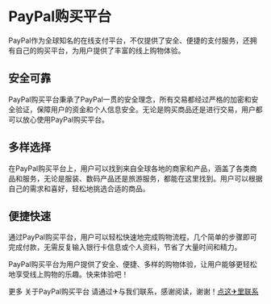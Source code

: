 # PayPal购买平台

PayPal作为全球知名的在线支付平台，不仅提供了安全、便捷的支付服务，还拥有自己的购买平台，为用户提供了丰富的线上购物体验。

## 安全可靠

PayPal购买平台秉承了PayPal一贯的安全理念，所有交易都经过严格的加密和安全验证，保障用户的资金和个人信息安全。无论是购买商品还是进行交易，用户都可以放心使用PayPal购买平台。

## 多样选择

在PayPal购买平台上，用户可以找到来自全球各地的商家和产品，涵盖了各类商品和服务，无论是服装、数码产品还是旅游服务，都能在这里找到。用户可以根据自己的需求和喜好，轻松地挑选合适的商品。

## 便捷快速

通过PayPal购买平台，用户可以轻松快速地完成购物流程，几个简单的步骤即可完成付款，无需反复输入银行卡信息或个人资料，节省了大量时间和精力。

PayPal购买平台为用户提供了安全、便捷、多样的购物体验，让用户能够更轻松地享受线上购物的乐趣。快来体验吧！

更多 关于PayPal购买平台 请通过✈与我们联系，感谢阅读，谢谢！[点这✈里联系](https://ww.k02.cc)